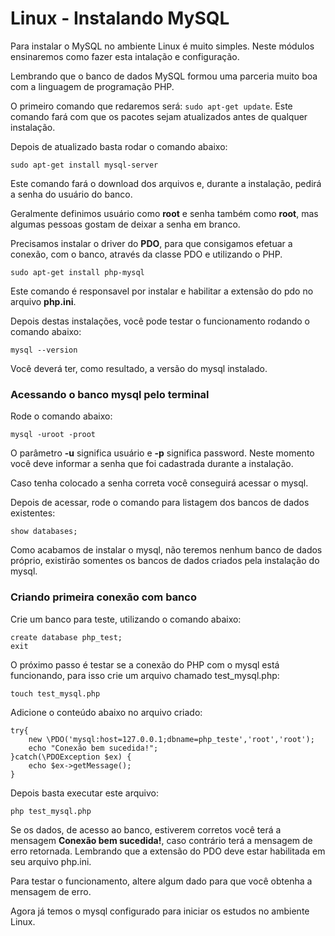 # Linux - Instalando MySQL

Para instalar o MySQL no ambiente Linux é muito simples. Neste módulos ensinaremos como fazer esta intalação e configuração.

Lembrando que o banco de dados MySQL formou uma parceria muito boa com a linguagem de programação PHP.

O primeiro comando que redaremos será: `sudo apt-get update`. Este comando fará com que os pacotes sejam atualizados antes de qualquer instalação.

Depois de atualizado basta rodar o comando abaixo:

`sudo apt-get install mysql-server`

Este comando fará o download dos arquivos e, durante a instalação, pedirá a senha do usuário do banco.

Geralmente definimos usuário como **root** e senha também como **root**, mas algumas pessoas gostam de deixar a senha em branco.

Precisamos instalar o driver do **PDO**, para que consigamos efetuar a conexão, com o banco, através da classe PDO e utilizando o PHP.

`sudo apt-get install php-mysql`

Este comando é responsavel por instalar e habilitar a extensão do pdo no arquivo **php.ini**.

Depois destas instalações, você pode testar o funcionamento rodando o comando abaixo:

`mysql --version`

Você deverá ter, como resultado, a versão do mysql instalado.

### Acessando o banco mysql pelo terminal

Rode o comando abaixo:

`mysql -uroot -proot`

O parâmetro **-u** significa usuário e **-p** significa password. Neste momento você deve informar a senha que foi cadastrada durante a instalação.

Caso tenha colocado a senha correta você conseguirá acessar o mysql.

Depois de acessar, rode o comando para listagem dos bancos de dados existentes:

`show databases;`

Como acabamos de instalar o mysql, não teremos nenhum banco de dados próprio, existirão somentes os bancos de dados criados pela instalação do mysql.

### Criando primeira conexão com banco

Crie um banco para teste, utilizando o comando abaixo:

```
create database php_test;
exit
```

O próximo passo é testar se a conexão do PHP com o mysql está funcionando, para isso crie um arquivo chamado test_mysql.php:

`touch test_mysql.php`

Adicione o conteúdo abaixo no arquivo criado:

```
try{
    new \PDO('mysql:host=127.0.0.1;dbname=php_teste','root','root');
    echo "Conexão bem sucedida!";
}catch(\PDOException $ex) {
    echo $ex->getMessage();
}
```

Depois basta executar este arquivo:

`php test_mysql.php`

Se os dados, de acesso ao banco, estiverem corretos você terá a mensagem **Conexão bem sucedida!**, caso contrário terá a mensagem de erro retornada. Lembrando que a extensão do PDO deve estar habilitada em seu arquivo php.ini.

Para testar o funcionamento, altere algum dado para que você obtenha a mensagem de erro.

Agora já temos o mysql configurado para iniciar os estudos no ambiente Linux.